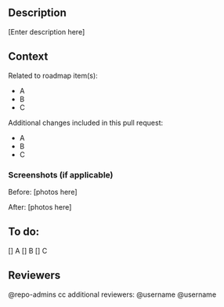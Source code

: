 ## Description
[Enter description here]

## Context
Related to roadmap item(s):
- A
- B
- C

Additional changes included in this pull request:
- A
- B
- C

### Screenshots (if applicable)
Before:
[photos here]

After:
[photos here]

## To do:
[] A
[] B
[] C

## Reviewers
@repo-admins
cc additional reviewers: @username @username
